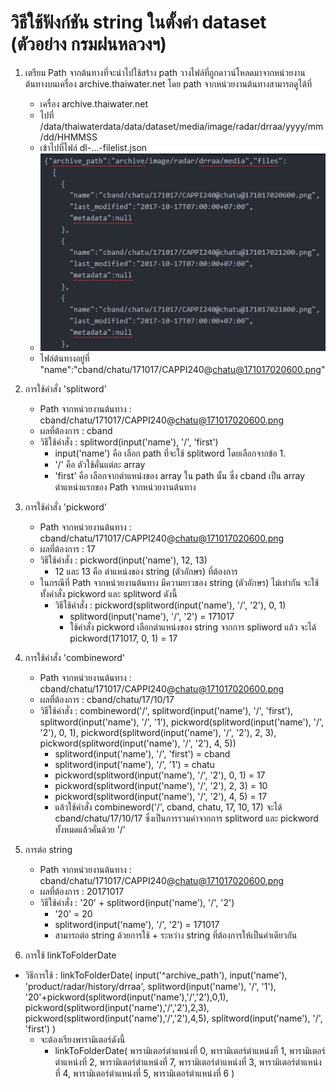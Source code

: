 <!--by werawan 17/04/2018 -->
# วิธีใช้ฟังก์ชัน string ในตั้งค่า dataset (ตัวอย่าง กรมฝนหลวงฯ)
1. เตรียม Path จากต้นทางที่จะนำไปใช้สร้าง path วางไฟล์ที่ถูกดาวน์โหลดมาจากหน่วยงานต้นทางบนเครื่อง archive.thaiwater.net โดย path จากหน่วยงานต้นทางสามารถดูได้ที่
    * เครื่อง archive.thaiwater.net
    * ไปที่ /data/thaiwaterdata/data/dataset/media/image/radar/drraa/yyyy/mm/dd/HHMMSS
    * เข้าไปที่ไฟล์ dl-...-filelist.json
    * ![ภาพที่ 1 ](string_drraa_01.jpg)
    * ไฟล์ต้นทางอยู่ที่ "name":"cband/chatu/171017/CAPPI240@chatu@171017020600.png"
2. การใช้คำสั่ง 'splitword'
    * Path จากหน่วยงานต้นทาง : cband/chatu/171017/CAPPI240@chatu@171017020600.png
    * ผลที่ต้องการ : cband
    * วิธีใช้คำสั่ง : splitword(input('name'), '/', 'first')
        * input('name') คือ เลือก path ที่จะใช้ splitword โดยเลือกจากข้อ 1.
        * '/' คือ ตัวใช้คั่นแต่ละ array
        * 'first' คือ เลือกจากตำแหน่งของ array ใน path นั้น ซึ่ง cband เป็น array ตำแหน่งแรกของ Path จากหน่วยงานต้นทาง
3. การใช้คำสั่ง 'pickword'
    * Path จากหน่วยงานต้นทาง : cband/chatu/171017/CAPPI240@chatu@171017020600.png
    * ผลที่ต้องการ : 17
    * วิธีใช้คำสั่ง : pickword(input('name'), 12, 13)
        * 12 และ 13 คือ ตำแหน่งของ string (ตัวอักษร) ที่ต้องการ
    * ในกรณีที่ Path จากหน่วยงานต้นทาง มีความยาวของ string (ตัวอักษร) ไม่เท่ากัน จะใช้ทั้งคำสั่ง pickword และ splitword ดังนี้
        * วิธีใช้คำสั่ง : pickword(splitword(input('name'), '/', '2'), 0, 1)
            * splitword(input('name'), '/', '2') = 171017
            * ใช้คำสั่ง pickword เลือกตำแหน่งของ string จากการ spliword แล้ว จะได้ pickword(171017, 0, 1) = 17 

4. การใช้คำสั่ง 'combineword'
    * Path จากหน่วยงานต้นทาง : cband/chatu/171017/CAPPI240@chatu@171017020600.png
    * ผลที่ต้องการ : cband/chatu/17/10/17
    * วิธีใช้คำสั่ง : combineword('/', splitword(input('name'), '/', 'first'), splitword(input('name'), '/', '1'), pickword(splitword(input('name'), '/', '2'), 0, 1), pickword(splitword(input('name'), '/', '2'), 2, 3), pickword(splitword(input('name'), '/', '2'), 4, 5))
        * splitword(input('name'), '/', 'first') = cband
        * splitword(input('name'), '/', '1') = chatu
        * pickword(splitword(input('name'), '/', '2'), 0, 1) = 17
        * pickword(splitword(input('name'), '/', '2'), 2, 3) = 10
        * pickword(splitword(input('name'), '/', '2'), 4, 5) = 17
        * แล้วใช้คำสั่ง combineword('/', cband, chatu, 17, 10, 17) จะได้ cband/chatu/17/10/17 ซึ่งเป็นการรวมคำจากการ splitword และ pickword ทั้งหมดแล้วคั่นด้วย '/'

5. การต่อ string
    * Path จากหน่วยงานต้นทาง : cband/chatu/171017/CAPPI240@chatu@171017020600.png
    * ผลที่ต้องการ : 20171017
    * วิธีใช้คำสั่ง : '20' + splitword(input('name'), '/', '2')
        * '20' = 20
        * splitword(input('name'), '/', '2') = 171017
        * สามารถต่อ string ด้วยการใช้ + ระหว่าง string ที่ต้องการให้เป็นคำเดียวกัน

6. การใช้ linkToFolderDate
* วิธีการใช้ : linkToFolderDate( input('^archive_path'), input('name'), 'product/radar/history/drraa',  splitword(input('name'), '/', '1'),  '20'+pickword(splitword(input('name'),'/','2'),0,1),  pickword(splitword(input('name'),'/','2'),2,3),  pickword(splitword(input('name'),'/','2'),4,5),  splitword(input('name'), '/', 'first')  )
	*  จะต้องเรียงพารามิเตอร์ดังนี้ 
		* linkToFolderDate(
			พารามิเตอร์ตำแหน่งที่ 0,
			พารามิเตอร์ตำแหน่งที่ 1,
			พารามิเตอร์ตำแหน่งที่ 2,
			พารามิเตอร์ตำแหน่งที่ 7,
			พารามิเตอร์ตำแหน่งที่ 3,
			พารามิเตอร์ตำแหน่งที่ 4,
			พารามิเตอร์ตำแหน่งที่ 5,
			พารามิเตอร์ตำแหน่งที่ 6
			)



